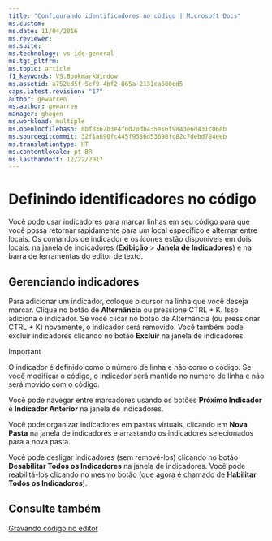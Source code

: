 ```yaml
---
title: "Configurando identificadores no código | Microsoft Docs"
ms.custom: 
ms.date: 11/04/2016
ms.reviewer: 
ms.suite: 
ms.technology: vs-ide-general
ms.tgt_pltfrm: 
ms.topic: article
f1_keywords: VS.BookmarkWindow
ms.assetid: a752ed5f-5cf9-4bf2-865a-2131ca600ed5
caps.latest.revision: "17"
author: gewarren
ms.author: gewarren
manager: ghogen
ms.workload: multiple
ms.openlocfilehash: 8bf8367b3e4f0d20db435e16f9843e6d431c068b
ms.sourcegitcommit: 32f1a690fc445f9586d53698fc82c7debd784eeb
ms.translationtype: HT
ms.contentlocale: pt-BR
ms.lasthandoff: 12/22/2017
---
```

# <a name="setting-bookmarks-in-code"></a>Definindo identificadores no código

Você pode usar indicadores para marcar linhas em seu código para que você possa retornar rapidamente para um local específico e alternar entre locais. Os comandos de indicador e os ícones estão disponíveis em dois locais: na janela de indicadores (**Exibição** > **Janela de Indicadores**) e na barra de ferramentas do editor de texto.

## <a name="managing-bookmarks"></a>Gerenciando indicadores

Para adicionar um indicador, coloque o cursor na linha que você deseja marcar. Clique no botão de **Alternância** ou pressione CTRL + K. Isso adiciona o indicador. Se você clicar no botão de Alternância (ou pressionar CTRL + K) novamente, o indicador será removido. Você também pode excluir indicadores clicando no botão **Excluir** na janela de indicadores.

> [!IMPORTANT]
> O indicador é definido como o número de linha e não como o código. Se você modificar o código, o indicador será mantido no número de linha e não será movido com o código.

Você pode navegar entre marcadores usando os botões **Próximo Indicador** e **Indicador Anterior** na janela de indicadores.

Você pode organizar indicadores em pastas virtuais, clicando em **Nova Pasta** na janela de indicadores e arrastando os indicadores selecionados para a nova pasta.

Você pode desligar indicadores (sem removê-los) clicando no botão **Desabilitar Todos os Indicadores** na janela de indicadores. Você pode reabilitá-los clicando no mesmo botão (que agora é chamado de **Habilitar Todos os Indicadores**).

## <a name="see-also"></a>Consulte também

[Gravando código no editor](../ide/writing-code-in-the-code-and-text-editor.md)